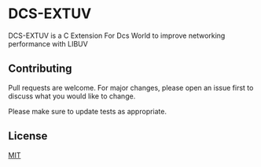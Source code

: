 # DCS-EXTUV
DCS-EXTUV is a C Extension For Dcs World to improve networking performance with LIBUV


## Contributing
Pull requests are welcome. For major changes, please open an issue first to discuss what you would like to change.

Please make sure to update tests as appropriate.

## License
[MIT](https://choosealicense.com/licenses/mit/)